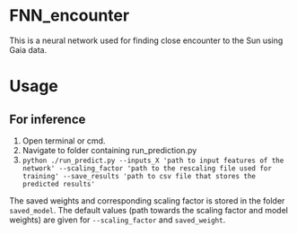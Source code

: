 # FNN_encounter
This is a neural network used for finding close encounter to the Sun using Gaia data.

# Usage
## For inference

1. Open terminal or cmd.
2. Navigate to folder containing run_prediction.py
3. `python ./run_predict.py --inputs_X 'path to input features of the network' --scaling_factor 'path to the rescaling file used for training' --save_results 'path to csv file that stores the predicted results'`

The saved weights and corresponding scaling factor is stored in the folder `saved_model`. The default values (path towards the scaling factor and model weights) are given for `--scaling_factor` and `saved_weight`.

